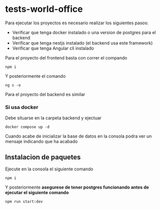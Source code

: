 # tests-world-office

Para ejecutar los proyectos es necesario realizar los siguientes pasos:

* Verificar que tenga docker instalado o una version de postgres para el backend
* Verificar que tenga nestjs instalado (el backend usa este framework)
* Verificar que tenga Angular cli instalado

Para el proyecto del frontend basta con correr el compando

`
    npm i  
`

Y posteriormente el comando

`
    ng s -o
`

Para el proyecto del backend es similar


### Si usa docker

Debe situarse en la carpeta backend y ejectuar 

`
    docker compose up -d
`

Cuando acabe de inicializar la base de datos en la consola podra ver un mensaje 
indicando que ha acabado

## Instalacion de paquetes

Ejecute en la consola el siguiente comando 

`
    npm i  
`

Y posteriormente **asegurese de tener postgres funcionando antes de ejecutar el siguiente comando**

`
 npm run start:dev    
`
